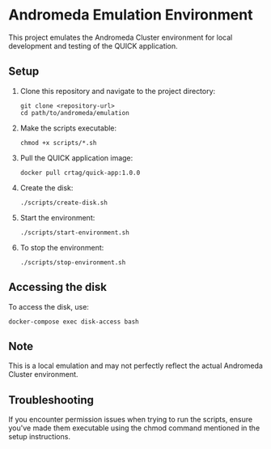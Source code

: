 # Andromeda Emulation Environment

This project emulates the Andromeda Cluster environment for local development and testing of the QUICK application.

## Setup

1. Clone this repository and navigate to the project directory:
   ```
   git clone <repository-url>
   cd path/to/andromeda/emulation
   ```

2. Make the scripts executable:
   ```
   chmod +x scripts/*.sh
   ```

3. Pull the QUICK application image:
   ```
   docker pull crtag/quick-app:1.0.0
   ```

4. Create the disk:
   ```
   ./scripts/create-disk.sh
   ```

5. Start the environment:
   ```
   ./scripts/start-environment.sh
   ```

6. To stop the environment:
   ```
   ./scripts/stop-environment.sh
   ```

## Accessing the disk

To access the disk, use:
```
docker-compose exec disk-access bash
```

## Note

This is a local emulation and may not perfectly reflect the actual Andromeda Cluster environment.

## Troubleshooting

If you encounter permission issues when trying to run the scripts, ensure you've made them executable using the chmod command mentioned in the setup instructions.
